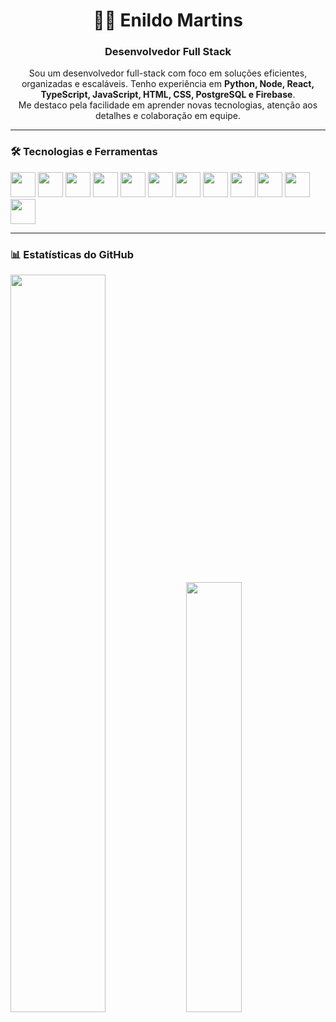 <!-- GitHub README personalizado -->

<h1 align="center">👨‍💻 Enildo Martins</h1>
<h3 align="center">Desenvolvedor Full Stack</h3>

<p align="center">
Sou um desenvolvedor full-stack com foco em soluções eficientes, organizadas e escaláveis. Tenho experiência em <strong>Python, Node, React, TypeScript, JavaScript, HTML, CSS, PostgreSQL e Firebase</strong>. <br>
Me destaco pela facilidade em aprender novas tecnologias, atenção aos detalhes e colaboração em equipe.
</p>

---

### 🛠️ Tecnologias e Ferramentas

<p align="left">
  <img src="https://cdn.jsdelivr.net/gh/devicons/devicon/icons/python/python-original.svg" width="40"/>
  <img src="https://cdn.jsdelivr.net/gh/devicons/devicon/icons/nodejs/nodejs-original.svg" width="40"/>
  <img src="https://cdn.jsdelivr.net/gh/devicons/devicon/icons/javascript/javascript-original.svg" width="40"/>
  <img src="https://cdn.jsdelivr.net/gh/devicons/devicon/icons/typescript/typescript-original.svg" width="40"/>
  <img src="https://cdn.jsdelivr.net/gh/devicons/devicon/icons/react/react-original.svg" width="40"/>
  <img src="https://cdn.jsdelivr.net/gh/devicons/devicon/icons/html5/html5-original.svg" width="40"/>
  <img src="https://cdn.jsdelivr.net/gh/devicons/devicon/icons/css3/css3-original.svg" width="40"/>
  <img src="https://cdn.jsdelivr.net/gh/devicons/devicon/icons/docker/docker-original.svg" width="40"/>
  <img src="https://cdn.jsdelivr.net/gh/devicons/devicon/icons/postgresql/postgresql-original.svg" width="40"/>
  <img src="https://cdn.jsdelivr.net/gh/devicons/devicon/icons/mysql/mysql-original.svg" width="40"/>
  <img src="https://cdn.jsdelivr.net/gh/devicons/devicon/icons/firebase/firebase-plain.svg" width="40"/>
  <img src="https://cdn.jsdelivr.net/gh/devicons/devicon/icons/git/git-original.svg" width="40"/>
</p>

---

### 📊 Estatísticas do GitHub

<p align="left">
  <img src="https://github-readme-stats.vercel.app/api?username=Enildo-Martins&show_icons=true&theme=dark" width="55%"/>
  <img src="https://github-readme-stats.vercel.app/api/top-langs/?username=Enildo-Martins&layout=compact&theme=dark" width="42%"/>
</p>
